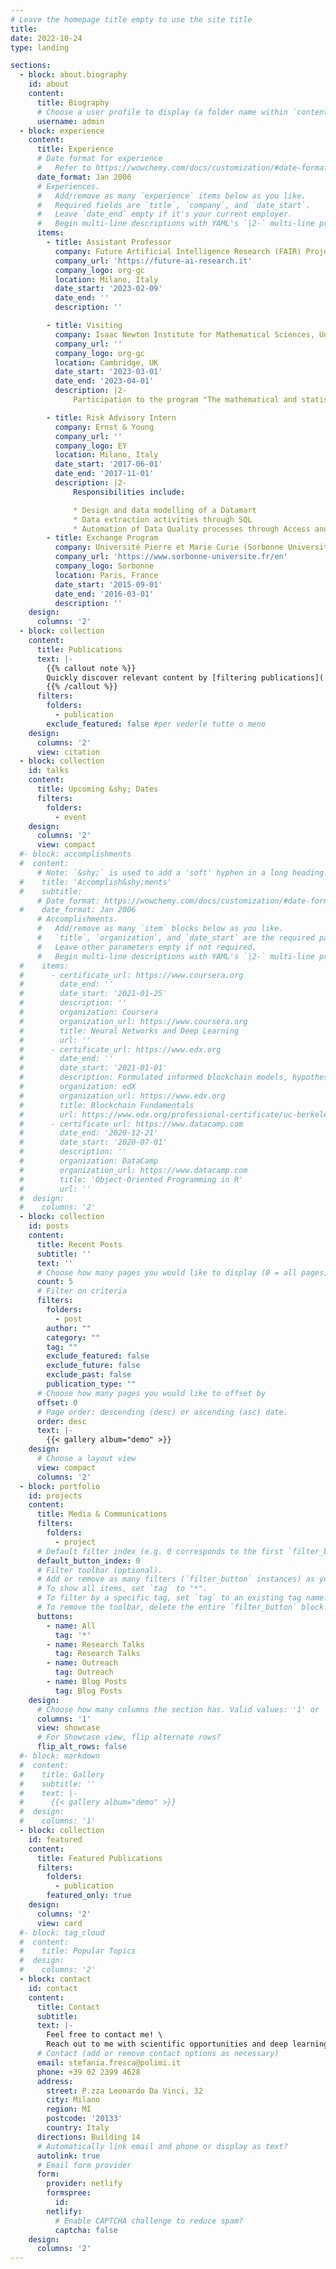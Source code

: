 ```yaml
---
# Leave the homepage title empty to use the site title
title:
date: 2022-10-24
type: landing

sections:
  - block: about.biography
    id: about
    content:
      title: Biography
      # Choose a user profile to display (a folder name within `content/authors/`)
      username: admin
  - block: experience
    content:
      title: Experience
      # Date format for experience
      #   Refer to https://wowchemy.com/docs/customization/#date-format
      date_format: Jan 2006
      # Experiences.
      #   Add/remove as many `experience` items below as you like.
      #   Required fields are `title`, `company`, and `date_start`.
      #   Leave `date_end` empty if it's your current employer.
      #   Begin multi-line descriptions with YAML's `|2-` multi-line prefix.
      items:
        - title: Assistant Professor
          company: Future Artificial Intelligence Research (FAIR) Project
          company_url: 'https://future-ai-research.it'
          company_logo: org-gc
          location: Milano, Italy
          date_start: '2023-02-09'
          date_end: ''
          description: ''

        - title: Visiting
          company: Isaac Newton Institute for Mathematical Sciences, University of Cambridge
          company_url: ''
          company_logo: org-gc
          location: Cambridge, UK
          date_start: '2023-03-01'
          date_end: '2023-04-01'
          description: |2-
              Participation to the program "The mathematical and statistical foundation of future data-driven engineering"

        - title: Risk Advisory Intern
          company: Ernst & Young
          company_url: ''
          company_logo: EY
          location: Milano, Italy
          date_start: '2017-06-01'
          date_end: '2017-11-01'
          description: |2-
              Responsibilities include:

              * Design and data modelling of a Datamart
              * Data extraction activities through SQL
              * Automation of Data Quality processes through Access and VBA
        - title: Exchange Program
          company: Université Pierre et Marie Curie (Sorbonne Universités)
          company_url: 'https://www.sorbonne-universite.fr/en'
          company_logo: Sorbonne
          location: Paris, France
          date_start: '2015-09-01'
          date_end: '2016-03-01'
          description: ''
    design:
      columns: '2'
  - block: collection
    content:
      title: Publications
      text: |-
        {{% callout note %}}
        Quickly discover relevant content by [filtering publications](./publication/).
        {{% /callout %}}
      filters:
        folders:
          - publication
        exclude_featured: false #per vederle tutte o meno
    design:
      columns: '2'
      view: citation
  - block: collection
    id: talks
    content:
      title: Upcoming &shy; Dates
      filters:
        folders:
          - event
    design:
      columns: '2'
      view: compact
  #- block: accomplishments
  #  content:
      # Note: `&shy;` is used to add a 'soft' hyphen in a long heading.
  #    title: 'Accomplish&shy;ments'
  #    subtitle:
      # Date format: https://wowchemy.com/docs/customization/#date-format
  #    date_format: Jan 2006
      # Accomplishments.
      #   Add/remove as many `item` blocks below as you like.
      #   `title`, `organization`, and `date_start` are the required parameters.
      #   Leave other parameters empty if not required.
      #   Begin multi-line descriptions with YAML's `|2-` multi-line prefix.
  #    items:
  #      - certificate_url: https://www.coursera.org
  #        date_end: ''
  #        date_start: '2021-01-25'
  #        description: ''
  #        organization: Coursera
  #        organization_url: https://www.coursera.org
  #        title: Neural Networks and Deep Learning
  #        url: ''
  #      - certificate_url: https://www.edx.org
  #        date_end: ''
  #        date_start: '2021-01-01'
  #        description: Formulated informed blockchain models, hypotheses, and use cases.
  #        organization: edX
  #        organization_url: https://www.edx.org
  #        title: Blockchain Fundamentals
  #        url: https://www.edx.org/professional-certificate/uc-berkeleyx-blockchain-fundamentals
  #      - certificate_url: https://www.datacamp.com
  #        date_end: '2020-12-21'
  #        date_start: '2020-07-01'
  #        description: ''
  #        organization: DataCamp
  #        organization_url: https://www.datacamp.com
  #        title: 'Object-Oriented Programming in R'
  #        url: ''
  #  design:
  #    columns: '2'
  - block: collection
    id: posts
    content:
      title: Recent Posts
      subtitle: ''
      text: ''
      # Choose how many pages you would like to display (0 = all pages)
      count: 5
      # Filter on criteria
      filters:
        folders:
          - post
        author: ""
        category: ""
        tag: ""
        exclude_featured: false
        exclude_future: false
        exclude_past: false
        publication_type: ""
      # Choose how many pages you would like to offset by
      offset: 0
      # Page order: descending (desc) or ascending (asc) date.
      order: desc
      text: |-
        {{< gallery album="demo" >}}
    design:
      # Choose a layout view
      view: compact
      columns: '2'
  - block: portfolio
    id: projects
    content:
      title: Media & Communications
      filters:
        folders:
          - project
      # Default filter index (e.g. 0 corresponds to the first `filter_button` instance below).
      default_button_index: 0
      # Filter toolbar (optional).
      # Add or remove as many filters (`filter_button` instances) as you like.
      # To show all items, set `tag` to "*".
      # To filter by a specific tag, set `tag` to an existing tag name.
      # To remove the toolbar, delete the entire `filter_button` block.
      buttons:
        - name: All
          tag: '*'
        - name: Research Talks
          tag: Research Talks
        - name: Outreach
          tag: Outreach
        - name: Blog Posts
          tag: Blog Posts
    design:
      # Choose how many columns the section has. Valid values: '1' or '2'.
      columns: '1'
      view: showcase
      # For Showcase view, flip alternate rows?
      flip_alt_rows: false
  #- block: markdown
  #  content:
  #    title: Gallery
  #    subtitle: ''
  #    text: |-
  #      {{< gallery album="demo" >}}
  #  design:
  #    columns: '1'
  - block: collection
    id: featured
    content:
      title: Featured Publications
      filters:
        folders:
          - publication
        featured_only: true
    design:
      columns: '2'
      view: card
  #- block: tag_cloud
  #  content:
  #    title: Popular Topics
  #  design:
  #    columns: '2'
  - block: contact
    id: contact
    content:
      title: Contact
      subtitle:
      text: |-
        Feel free to contact me! \
        Reach out to me with scientific opportunities and deep learning projects.
      # Contact (add or remove contact options as necessary)
      email: stefania.fresca@polimi.it
      phone: +39 02 2399 4628
      address:
        street: P.zza Leonardo Da Vinci, 32
        city: Milano
        region: MI
        postcode: '20133'
        country: Italy
      directions: Building 14
      # Automatically link email and phone or display as text?
      autolink: true
      # Email form provider
      form:
        provider: netlify
        formspree:
          id:
        netlify:
          # Enable CAPTCHA challenge to reduce spam?
          captcha: false
    design:
      columns: '2'
---
```


